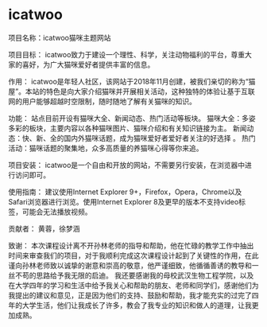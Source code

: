 # icatwoo
项目名称：icatwoo猫咪主题网站

项目目标：
    icatwoo致力于建设一个理性、科学，关注动物福利的平台，尊重大家的喜好，为广大猫咪爱好者提供丰富的信息。

作用：
    icatwoo是年轻人社区，该网站于2018年11月创建，被我们亲切的称为“猫屋”。本站的特色是向大家介绍猫咪并开展相关活动，这种独特的体验让基于互联网的用户能够超越时空限制，随时随地了解有关猫咪的知识。

功能：
    站点目前开设有猫咪大全、新闻动态、热门活动等板块。 猫咪大全：多姿多彩的板块，主要内容以各种猫咪图片、猫咪介绍和有关知识链接为主。 新闻动态：快、新、全的国内外猫咪话题，成为猫咪爱好者爱好者关注的好选择 。 热门活动：猫咪话题的聚集地，众多高质量的养猫咪心得等你来追。

项目安装：
    icatwoo是一个自由和开放的网站，不需要另行安装，在浏览器中进行访问即可。
    
使用指南：
    建议使用Internet Explorer 9+，Firefox，Opera，Chrome以及Safari浏览器进行浏览。使用Internet Explorer 8及更早的版本不支持video标签，可能会无法播放视频。

贡献者：
    黄蓉，徐梦涵

致谢：
    本次课程设计离不开孙林老师的指导和帮助，他在忙碌的教学工作中抽出时间来审查我们的项目，对于我顺利完成这次课程设计起到了关键性的作用，在此谨向孙林老师致以诚挚的谢意和崇高的敬意，他严谨细致，他循循善诱的教导和一丝不苟的思路给予我无限的启迪。
    我还要感谢我的母校武汉生物工程学院，以及在大学四年的学习和生活中给予我关心和帮助的朋友、老师和同学们，感谢他们为我提出的建议和意见，正是因为他们的支持、鼓励和帮助，我才能充实的过完了四年的大学生活，他们让我成长了许多，教会了我专业的知识和做人的道理，让我更加成熟。
